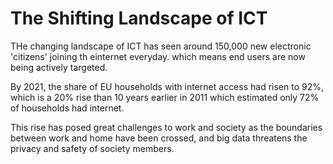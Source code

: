 # The Shifting Landscape of ICT 

THe changing landscape of ICT has seen around 150,000 new electronic 'citizens' joining th einternet everyday. which means end users are now being actively targeted. 

By 2021, the share of EU households with internet access had risen to 92%, which is a 20% rise than 10 years earlier in 2011 which estimated only 72% of households had internet. 

This rise has posed great challenges to work and society as the boundaries between work and home have been crossed, and big data threatens the privacy and safety of society members. 

